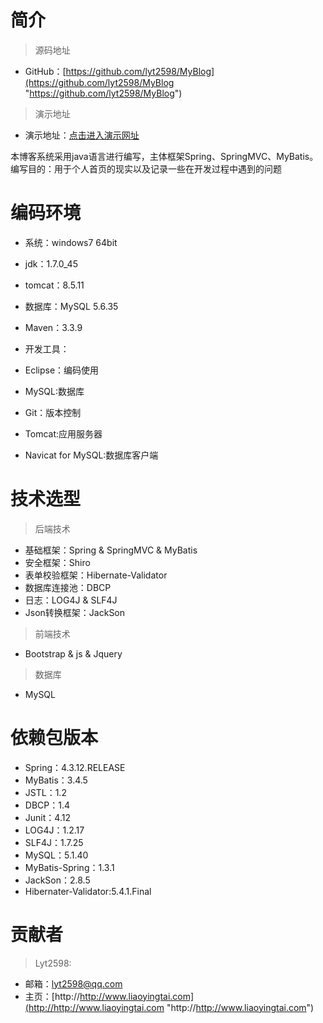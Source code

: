 # 简介

> 源码地址

- GitHub：[https://github.com/lyt2598/MyBlog](https://github.com/lyt2598/MyBlog "https://github.com/lyt2598/MyBlog")

> 演示地址

- 演示地址：[点击进入演示网址](http://www.liaoyingtai.com "http://www.liaoyingtai.com")

本博客系统采用java语言进行编写，主体框架Spring、SpringMVC、MyBatis。
编写目的：用于个人首页的现实以及记录一些在开发过程中遇到的问题

# 编码环境

- 系统：windows7 64bit

- jdk：1.7.0_45

- tomcat：8.5.11

- 数据库：MySQL 5.6.35

- Maven：3.3.9

- 开发工具：

- Eclipse：编码使用
- MySQL:数据库
- Git：版本控制
- Tomcat:应用服务器
- Navicat for MySQL:数据库客户端

# 技术选型

> 后端技术

- 基础框架：Spring & SpringMVC & MyBatis
- 安全框架：Shiro
- 表单校验框架：Hibernate-Validator
- 数据库连接池：DBCP
- 日志：LOG4J & SLF4J
- Json转换框架：JackSon

> 前端技术

- Bootstrap & js & Jquery

> 数据库

- MySQL

# 依赖包版本

- Spring：4.3.12.RELEASE
- MyBatis：3.4.5
- JSTL：1.2
- DBCP：1.4
- Junit：4.12
- LOG4J：1.2.17
- SLF4J：1.7.25
- MySQL：5.1.40
- MyBatis-Spring：1.3.1
- JackSon：2.8.5
- Hibernater-Validator:5.4.1.Final

# 贡献者

> Lyt2598:
- 邮箱：lyt2598@qq.com
- 主页：[http://http://www.liaoyingtai.com](http://http://www.liaoyingtai.com "http://http://www.liaoyingtai.com")
